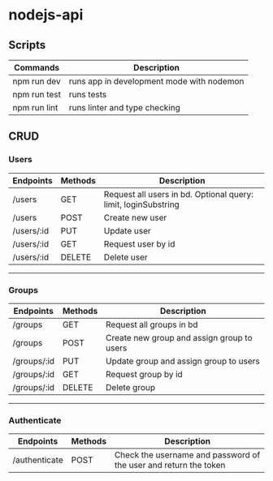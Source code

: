 # nodejs-api

## Scripts
Commands | Description |
--- | --- | 
npm run dev | runs app in development mode with nodemon |
npm run test | runs tests | 
npm run lint | runs linter and type checking | 

## CRUD
### Users
Endpoints | Methods | Description |
--- | --- | --- |
/users | GET | Request all users in bd. Optional query: limit, loginSubstring |
/users | POST | Create new user |
/users/:id | PUT | Update user |
/users/:id | GET | Request user by id |
/users/:id | DELETE | Delete user |
 ---
 ### Groups
 Endpoints | Methods | Description |
--- | --- | --- |
/groups | GET | Request all groups in bd |
/groups | POST | Create new group and assign group to users |
/groups/:id | PUT | Update group and assign group to users |
/groups/:id | GET | Request group by id |
/groups/:id | DELETE | Delete group |

 ---
 ### Authenticate
 Endpoints | Methods | Description |
--- | --- | --- |
/authenticate | POST | Сheck the username and password of the user and return the token |
